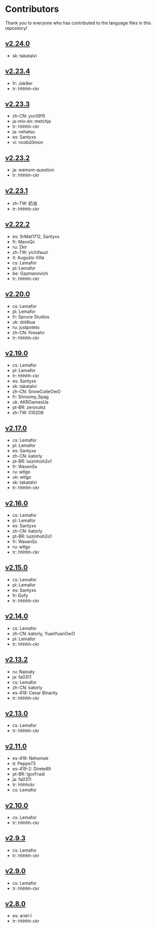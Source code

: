 # Contributors

Thank you to everyone who has contributed to the language files in this repository!

## [v2.24.0](https://github.com/Shopkeepers/Language-Files/blob/v2.24.0/CONTRIBUTORS.md)

* sk: takatalvi

## [v2.23.4](https://github.com/Shopkeepers/Language-Files/blob/v2.23.4/CONTRIBUTORS.md)

* fr: Jok9er
* tr: hhhhh-ckr

## [v2.23.3](https://github.com/Shopkeepers/Language-Files/blob/v2.23.3/CONTRIBUTORS.md)

* zh-CN: yxc0915
* ja-mix-en: metchja
* tr: hhhhh-ckr
* ja: nehatsu
* es: Santyxs
* vi: noobd3mon

## [v2.23.2](https://github.com/Shopkeepers/Language-Files/blob/v2.23.2/CONTRIBUTORS.md)

* ja: wamom-question
* tr: hhhhh-ckr

## [v2.23.1](https://github.com/Shopkeepers/Language-Files/blob/v2.23.1/CONTRIBUTORS.md)

* zh-TW: 奶油
* tr: hhhhh-ckr

## [v2.22.2](https://github.com/Shopkeepers/Language-Files/blob/v2.22.2/CONTRIBUTORS.md)

* es: SrMat1712, Santyxs
* fr: MaxxQc
* ru: Zkir
* zh-TW: yichifauzi
* it: Augusto Villa
* cs: Lemafor
* pl: Lemafor
* be: Gazmanovich
* tr: hhhhh-ckr

## [v2.20.0](https://github.com/Shopkeepers/Language-Files/blob/v2.20.0/CONTRIBUTORS.md)

* cs: Lemafor
* pl: Lemafor
* fr: Spruce Studios
* uk: dol4iua
* ru: justpoteto
* zh-CN: firesahc
* tr: hhhhh-ckr

## [v2.19.0](https://github.com/Shopkeepers/Language-Files/blob/v2.19.0/CONTRIBUTORS.md)

* cs: Lemafor
* pl: Lemafor
* tr: hhhhh-ckr
* es: Santyxs
* sk: takatalvi
* zh-CN: SnowCutieOwO
* fr: Shroomy_Spag
* uk: AKRGamesUa
* pt-BR: zerorulez
* zh-TW: 510208

## [v2.17.0](https://github.com/Shopkeepers/Language-Files/blob/v2.17.0/CONTRIBUTORS.md)

* cs: Lemafor
* pl: Lemafor
* es: Santyxs
* zh-CN: katorly
* pt-BR: luizinhoh2o1
* fr: WaxenSs
* ru: wtlgo
* uk: wtlgo
* sk: takatalvi
* tr: hhhhh-ckr

## [v2.16.0](https://github.com/Shopkeepers/Language-Files/blob/v2.16.0/CONTRIBUTORS.md)

* cs: Lemafor
* pl: Lemafor
* es: Santyxs
* zh-CN: katorly
* pt-BR: luizinhoh2o1
* fr: WaxenSs
* ru: wtlgo
* tr: hhhhh-ckr

## [v2.15.0](https://github.com/Shopkeepers/Language-Files/blob/v2.15.0/CONTRIBUTORS.md)

* cs: Lemafor
* pl: Lemafor
* es: Santyxs
* fr: Dofy
* tr: hhhhh-ckr

## [v2.14.0](https://github.com/Shopkeepers/Language-Files/blob/v2.14.0/CONTRIBUTORS.md)

* cs: Lemafor
* zh-CN: katorly, YuanYuanOwO
* pl: Lemafor
* tr: hhhhh-ckr

## [v2.13.2](https://github.com/Shopkeepers/Language-Files/blob/v2.13.2/CONTRIBUTORS.md)

* ru: Naloaty
* ja: fa0311
* cs: Lemafor
* zh-CN: katorly
* es-419: Cesar Binarity
* tr: hhhhh-ckr

## [v2.13.0](https://github.com/Shopkeepers/Language-Files/blob/v2.13.0/CONTRIBUTORS.md)

* cs: Lemafor
* tr: hhhhh-ckr

## [v2.11.0](https://github.com/Shopkeepers/Language-Files/blob/v2.11.0/CONTRIBUTORS.md)

* es-419: Nehemek
* it: Peppe73
* es-419-2: Direte89
* pt-BR: IgorFradi
* ja: fa0311
* tr: hhhhckr
* cs: Lemafor

## [v2.10.0](https://github.com/Shopkeepers/Language-Files/blob/v2.10.0/CONTRIBUTORS.md)

* cs: Lemafor
* tr: hhhhh-ckr

## [v2.9.3](https://github.com/Shopkeepers/Language-Files/blob/v2.9.3/CONTRIBUTORS.md)

* cs: Lemafor
* tr: hhhhh-ckr

## [v2.9.0](https://github.com/Shopkeepers/Language-Files/blob/v2.9.0/CONTRIBUTORS.md)

* cs: Lemafor
* tr: hhhhh-ckr

## [v2.8.0](https://github.com/Shopkeepers/Language-Files/blob/v2.8.0/CONTRIBUTORS.md)

* es: ariel-l
* tr: hhhhh-ckr

